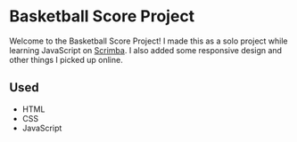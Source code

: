 # Basketball Score Project

Welcome to the Basketball Score Project! I made this as a solo project while learning JavaScript on [Scrimba](https://scrimba.com). I also added some responsive design and other things I picked up online. 

## Used
- HTML
- CSS
- JavaScript
